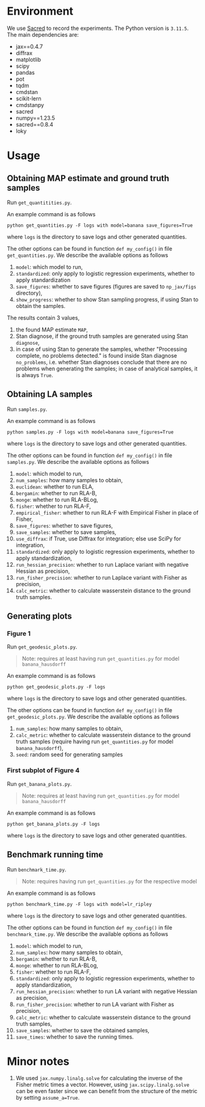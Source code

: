 # Environment

We use [Sacred](https://github.com/IDSIA/sacred) to record the experiments. The Python version is `3.11.5`. The main dependencies are:
* jax==0.4.7
* diffrax
* matplotlib
* scipy
* pandas
* pot
* tqdm
* cmdstan
* scikit-lern
* cmdstanpy
* sacred
* numpy==1.23.5
* sacred==0.8.4
* loky

# Usage

## Obtaining MAP estimate and ground truth samples

Run `get_quantitities.py`.

An example command is as follows
```
python get_quantities.py -F logs with model=banana save_figures=True
```
where `logs` is the directory to save logs and other generated quantities.

The other options can be found in function `def my_config()` in file `get_quantities.py`. We describe the available options as follows
1. `model`: which model to run,
2. `standardized`: only apply to logistic regression experiments, whether to apply standardization
4. `save_figures`: whether to save figures (figures are saved to `np_jax/figs` directory),
5. `show_progress`: whether to show Stan sampling progress, if using Stan to obtain the samples.

The results contain 3 values, 
1. the found MAP estimate `MAP`, 
2. Stan diagnose, if the ground truth samples are generated using Stan `diagnose`, 
3. in case of using Stan to generate the samples, whether "Processing complete, no problems detected." is found inside Stan diagnose `no_problems`, i.e. whether Stan diagnoses conclude that there are no problems when generating the samples; in case of analytical samples, it is always `True`.

## Obtaining LA samples

Run `samples.py`.

An example command is as follows
```
python samples.py -F logs with model=banana save_figures=True
```
where `logs` is the directory to save logs and other generated quantities.

The other options can be found in function `def my_config()` in file `samples.py`. We describe the available options as follows
1. `model`: which model to run,
2. `num_samples`: how many samples to obtain,
3. `euclidean`: whether to run ELA,
4. `bergamin`: whether to run RLA-B,
5. `monge`: whether to run RLA-BLog,
6. `fisher`: whether to run RLA-F,
7. `empirical_fisher`: whether to run RLA-F with Empirical Fisher in place of Fisher,
8. `save_figures`: whether to save figures,
9. `save_samples`: whether to save samples,
10. `use_diffrax`: if True, use Diffrax for integration; else use SciPy for integration,
11. `standardized`: only apply to logistic regression experiments, whether to apply standardization,
13. `run_hessian_precision`: whether to run Laplace variant with negative Hessian as precision,
14. `run_fisher_precision`: whether to run Laplace variant with Fisher as precision,
15. `calc_metric`: whether to calculate wasserstein distance to the ground truth samples.

## Generating plots

### Figure 1

Run `get_geodesic_plots.py`.

> Note: requires at least having run `get_quantities.py` for model `banana_hausdorff`

An example command is as follows
```
python get_geodesic_plots.py -F logs
```
where `logs` is the directory to save logs and other generated quantities.

The other options can be found in function `def my_config()` in file `get_geodesic_plots.py`. We describe the available options as follows
1. `num_samples`: how many samples to obtain,
2. `calc_metric`: whether to calculate wasserstein distance to the ground truth samples (require having run `get_quantities.py` for model `banana_hausdorff`),
3. `seed`: random seed for generating samples

### First subplot of Figure 4

Run `get_banana_plots.py`.

> Note: requires at least having run `get_quantities.py` for model `banana_hausdorff`

An example command is as follows
```
python get_banana_plots.py -F logs
```
where `logs` is the directory to save logs and other generated quantities.

## Benchmark running time

Run `benchmark_time.py`.

> Note: requires having run `get_quantities.py` for the respective model

An example command is as follows
```
python benchmark_time.py -F logs with model=lr_ripley
```
where `logs` is the directory to save logs and other generated quantities.

The other options can be found in function `def my_config()` in file `benchmark_time.py`. We describe the available options as follows
1. `model`: which model to run,
2. `num_samples`: how many samples to obtain,
3. `bergamin`: whether to run RLA-B,
4. `monge`: whether to run RLA-BLog,
5. `fisher`: whether to run RLA-F,
6. `standardized`: only apply to logistic regression experiments, whether to apply standardization,
7. `run_hessian_precision`: whether to run LA variant with negative Hessian as precision,
8. `run_fisher_precision`: whether to run LA variant with Fisher as precision,
9. `calc_metric`: whether to calculate wasserstein distance to the ground truth samples,
10. `save_samples`: whether to save the obtained samples,
11. `save_times`: whether to save the running times.

# Minor notes
1. We used `jax.numpy.linalg.solve` for calculating the inverse of the Fisher metric times a vector. However, using `jax.scipy.linalg.solve` can be even faster since we can benefit from the structure of the metric by setting `assume_a=True`.
